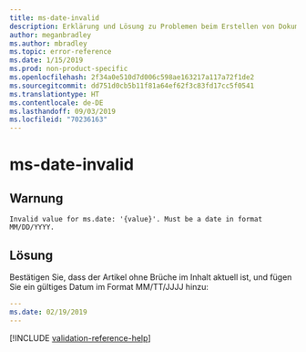 ```yaml
---
title: ms-date-invalid
description: Erklärung und Lösung zu Problemen beim Erstellen von Dokumentationsartikeln – ms-date-invalid
author: meganbradley
ms.author: mbradley
ms.topic: error-reference
ms.date: 1/15/2019
ms.prod: non-product-specific
ms.openlocfilehash: 2f34a0e510d7d006c598ae163217a117a72f1de2
ms.sourcegitcommit: dd751d0cb5b11f81a64ef62f3c83fd17cc5f0541
ms.translationtype: HT
ms.contentlocale: de-DE
ms.lasthandoff: 09/03/2019
ms.locfileid: "70236163"
---
```

# <a name="ms-date-invalid"></a>ms-date-invalid

## <a name="warning"></a>Warnung

`Invalid value for ms.date: '{value}'. Must be a date in format MM/DD/YYYY.`

## <a name="resolution"></a>Lösung

Bestätigen Sie, dass der Artikel ohne Brüche im Inhalt aktuell ist, und fügen Sie ein gültiges Datum im Format MM/TT/JJJJ hinzu:

```yml
---
ms.date: 02/19/2019
---
```

<!--make sure to add this file to your includes folder and verify the path-->
[!INCLUDE [validation-reference-help](includes/validation-reference-help.md)]
